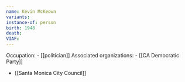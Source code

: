 ```yaml
---
name: Kevin McKeown
variants: 
instance-of: person
birth: 1948
death: 
VIAF: 
---
```

Occupation: - [[politician]]
Associated organizations: - [[CA Democratic Party]] 
 - [[Santa Monica City Council]]
